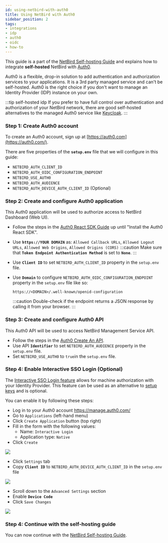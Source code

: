 ```yaml
---
id: using-netbird-with-auth0
title: Using NetBird with Auth0
sidebar_position: 2
tags:
- integrations
- idp
- auth0
- oidc
- how-to
---
```


This guide is a part of the [NetBird Self-hosting Guide](/getting-started/self-hosting) and explains how to integrate **self-hosted** NetBird with [Auth0](https://auth0.com/).

Auth0 is a flexible, drop-in solution to add authentication and authorization services to your applications. 
It is a 3rd party managed service and can't be self-hosted. Auth0 is the right choice if you don't want to manage an Identity Provider (IDP) 
instance on your own. 

:::tip self-hosted idp
If you prefer to have full control over authentication and authorization of your NetBird network, there are good
self-hosted alternatives to the managed Auth0 service like [Keycloak](/integrations/identity-providers/self-hosted/using-netbird-with-keycloak).
:::

### Step 1: Create Auth0 account
To create an Auth0 account, sign up at [https://auth0.com](https://auth0.com/).

There are five properties of the **`setup.env`** file that we will configure in this guide:
- `NETBIRD_AUTH_CLIENT_ID`
- `NETBIRD_AUTH_OIDC_CONFIGURATION_ENDPOINT`
- `NETBIRD_USE_AUTH0`
- `NETBIRD_AUTH_AUDIENCE`
- `NETBIRD_AUTH_DEVICE_AUTH_CLIENT_ID` (Optional)

### Step 2: Create and configure Auth0 application

This Auth0 application will be used to authorize access to NetBird Dashboard (Web UI).

- Follow the steps in the [Auth0 React SDK Guide](https://auth0.com/docs/quickstart/spa/react/01-login#configure-auth0) 
up until "Install the Auth0 React SDK".
- Use **`https://YOUR DOMAIN`** as: `Allowed Callback URLs`, `Allowed Logout URLs`, `Allowed Web Origins`, `Allowed Origins (CORS)`
  :::caution
  Make sure that **`Token Endpoint Authentication Method`** is set to **`None`**.
  :::

- Use **`Client ID`** to set  ```NETBIRD_AUTH_CLIENT_ID``` property in the `setup.env` file.
- Use **`Domain`** to configure   ```NETBIRD_AUTH_OIDC_CONFIGURATION_ENDPOINT``` property in the `setup.env` file like so:
     ```
   https://<DOMAIN>/.well-known/openid-configuration
    ``` 
  :::caution
  Double-check if the endpoint returns a JSON response by calling it from your browser.
  :::

### Step 3: Create and configure Auth0 API

This Auth0 API will be used to access NetBird Management Service API. 

- Follow the steps in the [Auth0 Create An API](https://auth0.com/docs/quickstart/backend/golang#create-an-api).
- Use API **`Identifier`** to set  ```NETBIRD_AUTH_AUDIENCE``` property in the `setup.env` file.
- Set ```NETBIRD_USE_AUTH0``` to `true`in the `setup.env` file.
  
### Step 4: Enable Interactive SSO Login (Optional)

The [Interactive SSO Login feature](/getting-started/installation#running-netbird-with-sso-login) allows for machine 
authorization with your Identity Provider. This feature can be used as an alternative to [setup keys](/overview/setup-keys) 
and is optional.

You can enable it by following these steps:
- Log in to your Auth0 account https://manage.auth0.com/
- Go to `Applications` (left-hand menu)
- Click `Create Application` button (top right)
- Fill in the form with the following values:
  - Name: `Interactive Login`
  - Application type: `Native`
- Click `Create`

![](/img/integrations/identity-providers/self-hosted/auth0-create-interactive-login-app.png)

- Click `Settings` tab
- Copy **`Client ID`** to `NETBIRD_AUTH_DEVICE_AUTH_CLIENT_ID` in the `setup.env` file

![](/img/integrations/identity-providers/self-hosted/auth0-interactive-login-settings.png)

- Scroll down to the `Advanced Settings` section
- Enable **`Device Code`**
- Click `Save Changes`

![](/img/integrations/identity-providers/self-hosted/auth0-grant-types.png)

### Step 4: Continue with the self-hosting guide
You can now continue with the [NetBird Self-hosting Guide](/getting-started/self-hosting#step-3-configure-identity-provider).